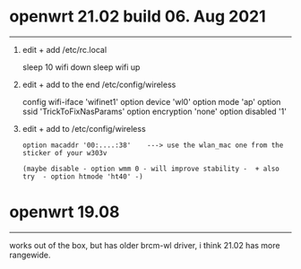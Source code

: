 # openwrt 21.02 build 06. Aug 2021
---------------

1. edit + add /etc/rc.local

    sleep 10
    wifi down
    sleep
    wifi up
   
2. edit + add to the end /etc/config/wireless

    config wifi-iface 'wifinet1'
        option device 'wl0'
        option mode 'ap'
        option ssid 'TrickToFixNasParams'
        option encryption 'none'
        option disabled '1'     
        
        
 2. edit + add to /etc/config/wireless    
 
        option macaddr '00:....:38'    ---> use the wlan_mac one from the sticker of your w303v
        
        (maybe disable - option wmm 0 - will improve stability -  + also try  - option htmode 'ht40' -)
        


# openwrt 19.08
------------------

works out of the box, but has older brcm-wl driver, i think 21.02 has more rangewide.
